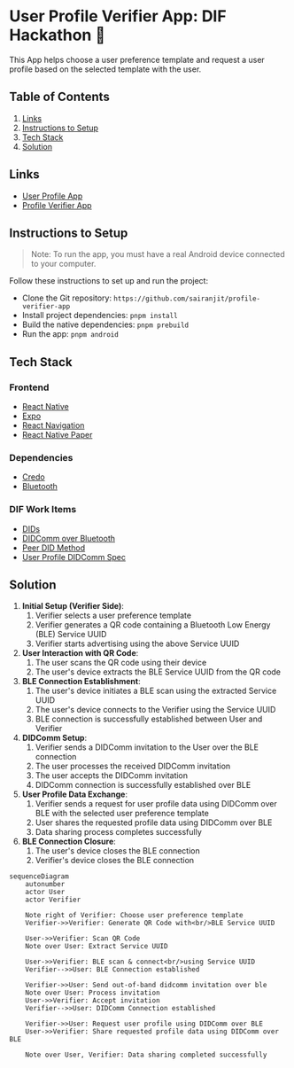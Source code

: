 # User Profile Verifier App: DIF Hackathon 👋

This App helps choose a user preference template and request a user profile based on the selected template with the user.

## Table of Contents

1. [Links](#links)
2. [Instructions to Setup](#instructions-to-setup)
3. [Tech Stack](#tech-stack)
4. [Solution](#solution)

## Links

- [User Profile App](https://github.com/sairanjit/user-profile-app)
- [Profile Verifier App](https://github.com/sairanjit/profile-verifier-app)

## Instructions to Setup

> Note: To run the app, you must have a real Android device connected to your computer.

Follow these instructions to set up and run the project:

- Clone the Git repository: `https://github.com/sairanjit/profile-verifier-app`
- Install project dependencies: `pnpm install`
- Build the native dependencies: `pnpm prebuild`
- Run the app: `pnpm android`

## Tech Stack

### Frontend

- [React Native](https://reactnative.dev/)
- [Expo](https://expo.dev/)
- [React Navigation](https://reactnavigation.org/)
- [React Native Paper](https://callstack.github.io/react-native-paper/)

### Dependencies

- [Credo](https://github.com/openwallet-foundation/credo-ts)
- [Bluetooth](https://github.com/animo-id/react-native-ble-didcomm)

### DIF Work Items

- [DIDs](https://didcomm.org/)
- [DIDComm over Bluetooth](https://github.com/decentralized-identity/didcomm-bluetooth/tree/main)
- [Peer DID Method](https://github.com/decentralized-identity/peer-did-method-spec)
- [User Profile DIDComm Spec](https://didcomm.org/user-profile/1.0/)

## Solution

1. **Initial Setup (Verifier Side)**:
   1. Verifier selects a user preference template
   2. Verifier generates a QR code containing a Bluetooth Low Energy (BLE) Service UUID
   3. Verifier starts advertising using the above Service UUID
2. **User Interaction with QR Code**:
   1. The user scans the QR code using their device
   2. The user's device extracts the BLE Service UUID from the QR code
3. **BLE Connection Establishment**:
   1. The user's device initiates a BLE scan using the extracted Service UUID
   2. The user's device connects to the Verifier using the Service UUID
   3. BLE connection is successfully established between User and Verifier
4. **DIDComm Setup**:
   1. Verifier sends a DIDComm invitation to the User over the BLE connection
   2. The user processes the received DIDComm invitation
   3. The user accepts the DIDComm invitation
   4. DIDComm connection is successfully established over BLE
5. **User Profile Data Exchange**:
   1. Verifier sends a request for user profile data using DIDComm over BLE with the selected user preference template
   2. User shares the requested profile data using DIDComm over BLE
   3. Data sharing process completes successfully
6. **BLE Connection Closure**:
   1. The user's device closes the BLE connection
   2. Verifier's device closes the BLE connection

```mermaid
sequenceDiagram
    autonumber
    actor User
    actor Verifier
    
    Note right of Verifier: Choose user preference template
    Verifier->>Verifier: Generate QR Code with<br/>BLE Service UUID
    
    User->>Verifier: Scan QR Code
    Note over User: Extract Service UUID
    
    User->>Verifier: BLE scan & connect<br/>using Service UUID
    Verifier-->>User: BLE Connection established
    
    Verifier->>User: Send out-of-band didcomm invitation over ble
    Note over User: Process invitation
    User->>Verifier: Accept invitation
    Verifier-->>User: DIDComm Connection established
    
    Verifier->>User: Request user profile using DIDComm over BLE
    User->>Verifier: Share requested profile data using DIDComm over BLE
    
    Note over User, Verifier: Data sharing completed successfully
```
